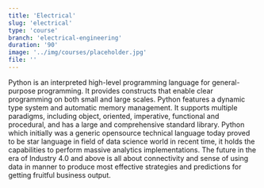 ```yaml
---
title: 'Electrical'
slug: 'electrical'
type: 'course'
branch: 'electrical-engineering'
duration: '90'
image: '../img/courses/placeholder.jpg'
file: ''
---
```


Python is an interpreted high-level programming
language for general-purpose programming. It
provides constructs that enable clear programming
on both small and large scales. Python features
a dynamic type system and automatic memory
management. It supports multiple paradigms,
including object, oriented, imperative, functional
and procedural, and has a large and comprehensive
standard library.
Python which initially was a generic opensource
technical language today proved to be star language
in field of data science world in recent time, it holds
the capabilities to perform massive analytics
implementations. The future in the era of Industry
4.0 and above is all about connectivity and sense of
using data in manner to produce most effective
strategies and predictions for getting fruitful
business output.
